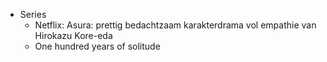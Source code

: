 - Series
	- Netflix: Asura: prettig bedachtzaam karakterdrama vol empathie van Hirokazu Kore-eda
	- One hundred years of solitude